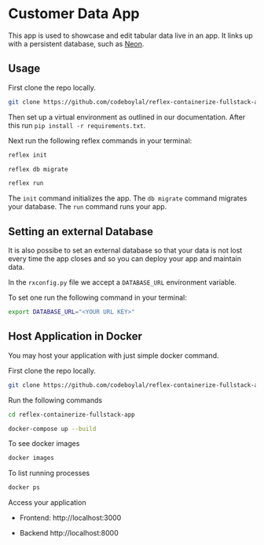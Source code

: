 # Customer Data App

This app is used to showcase and edit tabular data live in an app. It links up with a persistent database, such as [Neon](https://neon.tech). 

## Usage 

First clone the repo locally.
```bash
git clone https://github.com/codeboylal/reflex-containerize-fullstack-app/tree/main
```
Then set up a virtual environment as outlined in our documentation. After this run `pip install -r requirements.txt`.

Next run the following reflex commands in your terminal:

```bash
reflex init
```

```bash
reflex db migrate
```

```bash
reflex run
```

The `init` command initializes the app. The `db migrate` command migrates your database. The `run` command runs your app.


## Setting an external Database

It is also possibe to set an external database so that your data is not lost every time the app closes and so you can deploy your app and maintain data. 

In the `rxconfig.py` file we accept a `DATABASE_URL` environment variable. 

To set one run the following command in your terminal:

```bash
export DATABASE_URL="<YOUR URL KEY>"
```

## Host Application in Docker

You may host your application with just simple docker command.

First clone the repo locally.
```bash
git clone https://github.com/codeboylal/reflex-containerize-fullstack-app/tree/main
```

Run the following commands
```bash
cd reflex-containerize-fullstack-app
```

```bash
docker-compose up --build
```

To see docker images

```bash
docker images
```

To list running processes
```bash
docker ps
```

Access your application
- Frontend:
http://localhost:3000

- Backend
http://localhost:8000






